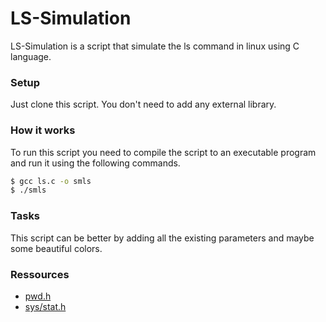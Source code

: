 # LS-Simulation
LS-Simulation is a script that simulate the ls command in linux using C language.

### Setup
Just clone this script. You don't need to add any external library.

### How it works
To run this script you need to compile the script to an executable program and run it using the following commands.
``` bash
$ gcc ls.c -o smls
$ ./smls
```

### Tasks
This script can be better by adding all the existing parameters and maybe some beautiful colors.

### Ressources
* [pwd.h](https://linux.die.net/man/3/getpwuid)
* [sys/stat.h](https://pubs.opengroup.org/onlinepubs/007908799/xsh/sysstat.h.html)

